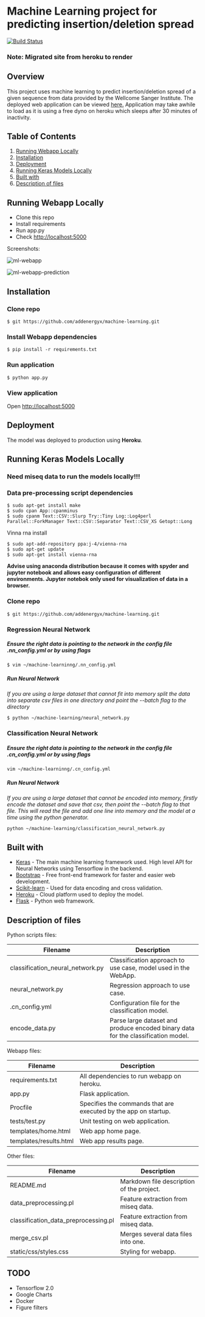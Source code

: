 # Machine Learning project for predicting insertion/deletion spread

[![Build Status](https://travis-ci.com/addenergyx/machine-learning.svg?token=wy5brpF4p1m4f7GJqQcL&branch=master)](https://travis-ci.com/addenergyx/machine-learning)

### Note: Migrated site from heroku to render

## Overview

This project uses machine learning to predict insertion/deletion spread of a given sequence from data provided by the Wellcome Sanger Institute. The deployed web application can be viewed [here.](https://indel-app.herokuapp.com/) Application may take awhile to load as it is using a free dyno on heroku which sleeps after 30 minutes of inactivity.

## Table of Contents

 1. [Running Webapp Locally](#running-webapp-locally)
 2. [Installation](#installation)
 3. [Deployment](#deployment)
 4. [Running Keras Models Locally](#running-keras-models-locally)
 5. [Built with](#built-with)
 6. [Description of files](#description-of-files)

## Running Webapp Locally
* Clone this repo
* Install requirements
* Run app.py
* Check  [http://localhost:5000](http://localhost:5000/)


Screenshots:

![ml-webapp](https://user-images.githubusercontent.com/22744727/55635730-5483c980-57b9-11e9-83bf-98dff6719d80.jpg)

![ml-webapp-prediction](https://user-images.githubusercontent.com/22744727/55635819-85fc9500-57b9-11e9-899a-7a5fd4cae6fe.jpg)

## Installation

### Clone repo
```shell
$ git https://github.com/addenergyx/machine-learning.git
```
### Install Webapp dependencies
```shell
$ pip install -r requirements.txt
```
### Run application
```shell
$ python app.py
```
### View application
Open [http://localhost:5000](http://localhost:5000/)

## Deployment
The model was deployed to production using **Heroku**. 

## Running Keras Models Locally
### **Need miseq data to run the models locally!!!**

### Data pre-processing script dependencies
```shell
$ sudo apt-get install make
$ sudo cpan App::cpanminus 
$ sudo cpanm Text::CSV::Slurp Try::Tiny Log::Log4perl Parallel::ForkManager Text::CSV::Separator Text::CSV_XS Getopt::Long
```

Vinna rna install
```shell
$ sudo apt-add-repository ppa:j-4/vienna-rna
$ sudo apt-get update
$ sudo apt-get install vienna-rna
```

**Advise using anaconda distribution because it comes with spyder and jupyter notebook and allows easy configuration of different environments. Jupyter notebok only used for visualization of data in a browser.**

### Clone repo
```shell
$ git https://github.com/addenergyx/machine-learning.git
```

### Regression Neural Network

##### Ensure the right data is pointing to the network in the config file .nn_config.yml or by using flags
```shell
$ vim ~/machine-learninng/.nn_config.yml
```
##### Run Neural Network
_If you are using a large dataset that cannot fit into memory split the data into separate csv files in one directory and point the --batch flag to the directory_
```shell
$ python ~/machine-learning/neural_network.py
```
### Classification Neural Network

##### Ensure the right data is pointing to the network in the config file .cn_config.yml or by using flags
```shell
vim ~/machine-learninng/.cn_config.yml
```
##### Run Neural Network
_If you are using a large dataset that cannot be encoded into memory, firstly encode the dataset and save that csv, then point the --batch flag to that file. This will read the file and add one line into memory and the model at a time using the python generator._
```shell
python ~/machine-learning/classification_neural_network.py
```
## Built with
* [Keras](https://keras.io/) - The main machine learning framework used. High level API for Neural Networks using Tensorflow in the backend.
* [Bootstrap](https://getbootstrap.com/) - Free front-end framework for faster and easier web development.
* [Scikit-learn](https://scikit-learn.org/stable/) - Used for data encoding and cross validation.
* [Heroku](https://www.heroku.com/) - Cloud platform used to deploy the model.
* [Flask](http://flask.pocoo.org/) - Python web framework.

## Description of files
Python scripts files:

|Filename|Description|
|--|--|
|classification_neural_network.py|Classification approach to use case, model used in the WebApp.|
|neural_network.py|Regression approach to use case.|
|.cn_config.yml|Configuration file for the classification model.|
|encode_data.py|Parse large dataset and produce encoded binary data for the classification model.|

Webapp files:

|Filename|Description|
|--|--|
|requirements.txt|All dependencies to run webapp on heroku.|
|app.py|Flask application.|
|Procfile|Specifies the commands that are executed by the app on startup.|
|tests/test.py|Unit testing on web application.|
|templates/home.html|Web app home page.|
|templates/results.html|Web app results page.|

Other files:

|Filename| Description |
|--|--|
|README.md|Markdown file description of the project.|
|data_preprocessing.pl|Feature extraction from miseq data.|
|classification_data_preprocessing.pl|Feature extraction from miseq data.|
|merge_csv.pl|Merges several data files into one.|
|static/css/styles.css|Styling for webapp.|

## TODO
* Tensorflow 2.0
* Google Charts
* Docker
* Figure filters
